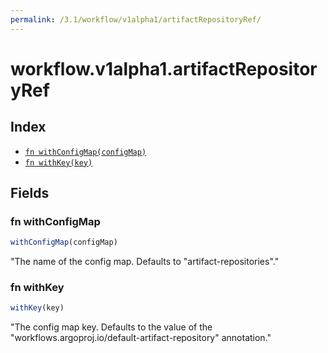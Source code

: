 ```yaml
---
permalink: /3.1/workflow/v1alpha1/artifactRepositoryRef/
---
```


# workflow.v1alpha1.artifactRepositoryRef



## Index

* [`fn withConfigMap(configMap)`](#fn-withconfigmap)
* [`fn withKey(key)`](#fn-withkey)

## Fields

### fn withConfigMap

```ts
withConfigMap(configMap)
```

"The name of the config map. Defaults to \"artifact-repositories\"."

### fn withKey

```ts
withKey(key)
```

"The config map key. Defaults to the value of the \"workflows.argoproj.io/default-artifact-repository\" annotation."